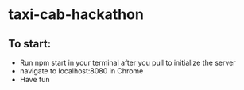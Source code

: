 # taxi-cab-hackathon
## To start:
* Run npm start in your terminal after you pull to initialize the server
* navigate to localhost:8080 in Chrome
* Have fun
